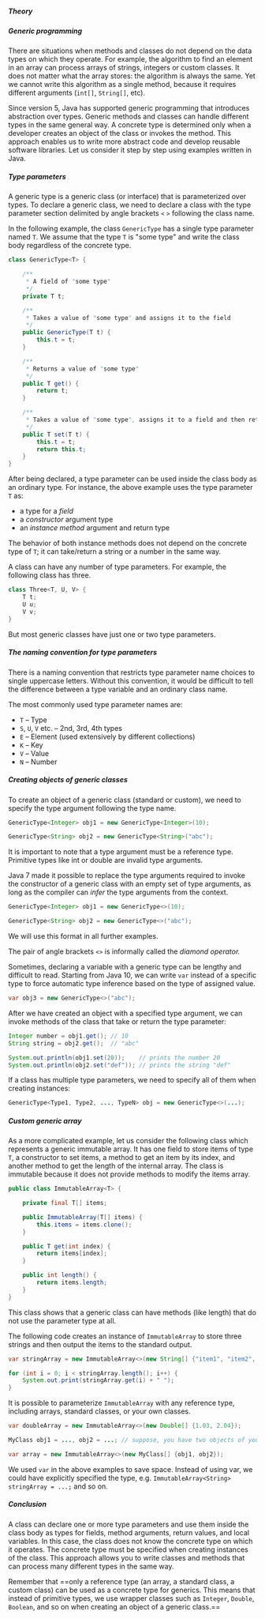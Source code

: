 ##### Theory

##### Generic programming

There are situations when methods and classes do not depend on the data types on which they operate. For example, the algorithm to find an element in an array can process arrays of strings, integers or custom classes. It does not matter what the array stores: the algorithm is always the same. Yet we cannot write this algorithm as a single method, because it requires different arguments (`int[]`, `String[]`, etc).

Since version 5, Java has supported generic programming that introduces abstraction over types. Generic methods and classes can handle different types in the same general way. A concrete type is determined only when a developer creates an object of the class or invokes the method. This approach enables us to write more abstract code and develop reusable software libraries. Let us consider it step by step using examples written in Java.

##### Type parameters

A generic type is a generic class (or interface) that is parameterized over types. To declare a generic class, we need to declare a class with the type parameter section delimited by angle brackets `<` `>` following the class name.

In the following example, the class `GenericType` has a single type parameter named `T`. We assume that the type `T` is "some type" and write the class body regardless of the concrete type.

```java
class GenericType<T> { 

    /**
     * A field of "some type"
     */
    private T t;

    /**
     * Takes a value of "some type" and assigns it to the field
     */
    public GenericType(T t) {
        this.t = t;
    }

    /**
     * Returns a value of "some type"
     */
    public T get() {
        return t;
    }

    /**
     * Takes a value of "some type", assigns it to a field and then returns it
     */
    public T set(T t) {
        this.t = t;
        return this.t;   
    }
}
```

After being declared, a type parameter can be used inside the class body as an ordinary type. For instance, the above example uses the type parameter `T` as:

- a type for a *field*
- a *constructor* argument type
- an *instance method* argument and return type

The behavior of both instance methods does not depend on the concrete type of `T`; it can take/return a string or a number in the same way.

A class can have any number of type parameters. For example, the following class has three.

```java
class Three<T, U, V> {
    T t;
    U u;
    V v;
}
```

But most generic classes have just one or two type parameters.

##### The naming convention for type parameters

There is a naming convention that restricts type parameter name choices to single uppercase letters. Without this convention, it would be difficult to tell the difference between a type variable and an ordinary class name.

The most commonly used type parameter names are:

- `T` – Type
- `S`, `U`, `V` etc. – 2nd, 3rd, 4th types
- `E` – Element (used extensively by different collections)
- `K` – Key
- `V` – Value
- `N` – Number

##### Creating objects of generic classes

To create an object of a generic class (standard or custom), we need to specify the type argument following the type name.

```java
GenericType<Integer> obj1 = new GenericType<Integer>(10);

GenericType<String> obj2 = new GenericType<String>("abc");
```

It is important to note that a type argument must be a reference type. Primitive types like int or double are invalid type arguments.

Java 7 made it possible to replace the type arguments required to invoke the constructor of a generic class with an empty set of type arguments, as long as the compiler can *infer* the type arguments from the context.

```java
GenericType<Integer> obj1 = new GenericType<>(10);

GenericType<String> obj2 = new GenericType<>("abc");
```

We will use this format in all further examples.

The pair of angle brackets `<>` is informally called the *diamond operator.*

Sometimes, declaring a variable with a generic type can be lengthy and difficult to read. Starting from Java 10, we can write `var` instead of a specific type to force automatic type inference based on the type of assigned value.

```java
var obj3 = new GenericType<>("abc");
```

After we have created an object with a specified type argument, we can invoke methods of the class that take or return the type parameter:

```java
Integer number = obj1.get(); // 10
String string = obj2.get();  // "abc"

System.out.println(obj1.set(20));    // prints the number 20
System.out.println(obj2.set("def")); // prints the string "def"
```

If a class has multiple type parameters, we need to specify all of them when creating instances:

```java
GenericType<Type1, Type2, ..., TypeN> obj = new GenericType<>(...);
```

##### Custom generic array

As a more complicated example, let us consider the following class which represents a generic immutable array. It has one field to store items of type `T`, a constructor to set items, a method to get an item by its index, and another method to get the length of the internal array. The class is immutable because it does not provide methods to modify the items array.

```java
public class ImmutableArray<T> {

    private final T[] items;

    public ImmutableArray(T[] items) {
        this.items = items.clone();
    }

    public T get(int index) {
        return items[index];
    }

    public int length() {
        return items.length;
    }
}
```

This class shows that a generic class can have methods (like length) that do not use the parameter type at all.

The following code creates an instance of `ImmutableArray` to store three strings and then output the items to the standard output.

```java
var stringArray = new ImmutableArray<>(new String[] {"item1", "item2", "item3"});

for (int i = 0; i < stringArray.length(); i++) {
    System.out.print(stringArray.get(i) + " ");
}
```

It is possible to parameterize `ImmutableArray` with any reference type, including arrays, standard classes, or your own classes.

```java
var doubleArray = new ImmutableArray<>(new Double[] {1.03, 2.04});

MyClass obj1 = ..., obj2 = ...; // suppose, you have two objects of your custom class

var array = new ImmutableArray<>(new MyClass[] {obj1, obj2});
```

We used `var` in the above examples to save space. Instead of using var, we could have explicitly specified the type, e.g. `ImmutableArray<String> stringArray = ...;` and so on.

##### Conclusion

A class can declare one or more type parameters and use them inside the class body as types for fields, method arguments, return values, and local variables. In this case, the class does not know the concrete type on which it operates. The concrete type must be specified when creating instances of the class. This approach allows you to write classes and methods that can process many different types in the same way.

Remember that ==only a reference type (an array, a standard class, a custom class) can be used as a concrete type for generics. This means that instead of primitive types, we use wrapper classes such as `Integer`, `Double`, `Boolean`, and so on when creating an object of a generic class.==